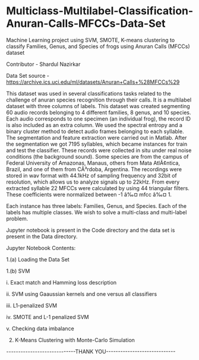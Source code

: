 # Multiclass-Multilabel-Classification-Anuran-Calls-MFCCs-Data-Set
Machine Learning project using SVM, SMOTE, K-means clustering to classify Families, Genus, and Species of frogs using Anuran Calls (MFCCs) dataset


Contributor - Shardul Nazirkar

Data Set source - https://archive.ics.uci.edu/ml/datasets/Anuran+Calls+%28MFCCs%29

This dataset was used in several classifications tasks related to the challenge of anuran species recognition through their calls. It is a multilabel dataset with three columns of labels. This dataset was created segmenting 60 audio records belonging to 4 different families, 8 genus, and 10 species. Each audio corresponds to one specimen (an individual frog), the record ID is also included as an extra column. We used the spectral entropy and a binary cluster method to detect audio frames belonging to each syllable. The segmentation and feature extraction were carried out in Matlab. After the segmentation we got 7195 syllables, which became instances for train and test the classifier. These records were collected in situ under real noise conditions (the background sound). Some species are from the campus of Federal University of Amazonas, Manaus, others from Mata AtlÃ¢ntica, Brazil, and one of them from CÃ³rdoba, Argentina. The recordings were stored in wav format with 44.1kHz of sampling frequency and 32bit of resolution, which allows us to analyze signals up to 22kHz. From every extracted syllable 22 MFCCs were calculated by using 44 triangular filters. These coefficients were normalized between -1 â‰¤ mfcc â‰¤ 1.

Each instance has three labels: Families, Genus, and Species. Each of the labels has multiple classes. We wish to solve a multi-class and multi-label problem.

Jupyter notebook is present in the Code directory and the data set is present in the Data directory.

Jupyter Notebook Contents:

1.(a) Loading the Data Set


1.(b) SVM

  i.   Exact match and Hamming loss description
  
  ii.  SVM using Gaaussian kernels and one versus all classifiers
  
  iii. L1-penalized SVM
  
  iv.  SMOTE and L-1 penalized SVM
  
  v.   Checking data imbalance
  
  
2.    K-Means Clustering with Monte-Carlo Simulation


-----------------------------THANK YOU-----------------------------
